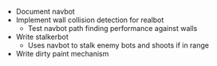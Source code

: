 - Document navbot
- Implement wall collision detection for realbot
    - Test navbot path finding performance against walls
- Write stalkerbot
    - Uses navbot to stalk enemy bots and shoots if in range
- Write dirty paint mechanism
